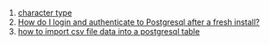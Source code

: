  1. [character type][1]
 2. [How do I login and authenticate to Postgresql after a fresh install?][2]
 3. [how to import csv file data into a postgresql table][3]
 

[1]: https://www.postgresql.org/docs/9.1/datatype-character.html
[2]: https://stackoverflow.com/questions/2172569/how-do-i-login-and-authenticate-to-postgresql-after-a-fresh-install
[3]: https://stackoverflow.com/questions/2987433/how-to-import-csv-file-data-into-a-postgresql-table

